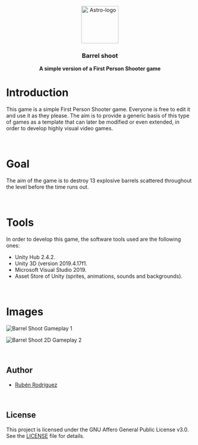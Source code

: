 
<p align="center">
  <img src="https://i.ibb.co/hDgbth3/Gun.png" alt="Astro-logo" width=100 height=100>

  <h3 align="center">Barrel shoot</h3>

  <p align="center">
    <b>A simple version of a First Person Shooter game</b><br>
  </p>
</p>

# Introduction

This game is a simple First Person Shooter game. Everyone is free to edit it and use it as they please. The aim is to provide a generic basis of this type of games
as a template that can later be modified or even extended, in order to develop highly visual video games. 

&nbsp;

# Goal

The aim of the game is to destroy 13 explosive barrels scattered throughout the level before the time runs out. 

&nbsp;

# Tools

In order to develop this game, the software tools used are the following ones:

* Unity Hub 2.4.2.
* Unity 3D (version 2019.4.17f1.
* Microsoft Visual Studio 2019.
* Asset Store of Unity (sprites, animations, sounds and backgrounds).

&nbsp;

# Images

![Barrel Shoot Gameplay 1](https://i.ibb.co/g307SLv/Shoot1.png)

![Barrel Shoot 2D Gameplay 2](https://i.ibb.co/jrtgxcL/Shoot2.png)

&nbsp;

## Author

* [Rubén Rodríguez](https://github.com/ZgzInfinity)

&nbsp;

## License

This project is licensed under the GNU Affero General Public License v3.0. See the [LICENSE](LICENSE) file for details.
